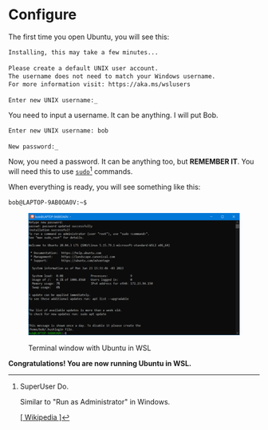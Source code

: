 # Configure

The first time you open Ubuntu, you will see this:

```
Installing, this may take a few minutes...

Please create a default UNIX user account.
The username does not need to match your Windows username.
For more information visit: https://aka.ms/wslusers

Enter new UNIX username:_
```

You need to input a username. It can be anything. I will put Bob.

```
Enter new UNIX username: bob

New password:_
```

Now, you need a password. It can be anything too, but **REMEMBER IT**. You will need this to use [`sudo`](#user-content-fn-1)[^1] commands.

When everything is ready, you will see something like this:

```
bob@LAPTOP-9AB0OA0V:~$
```

<figure><img src="../../.gitbook/assets/image.png" alt=""><figcaption><p>Terminal window with Ubuntu in WSL</p></figcaption></figure>

**Congratulations! You are now running Ubuntu in WSL.**

[^1]: SuperUser Do.

    Similar to "Run as Administrator" in Windows.

    [\[ Wikipedia \]](https://en.wikipedia.org/wiki/Sudo)
